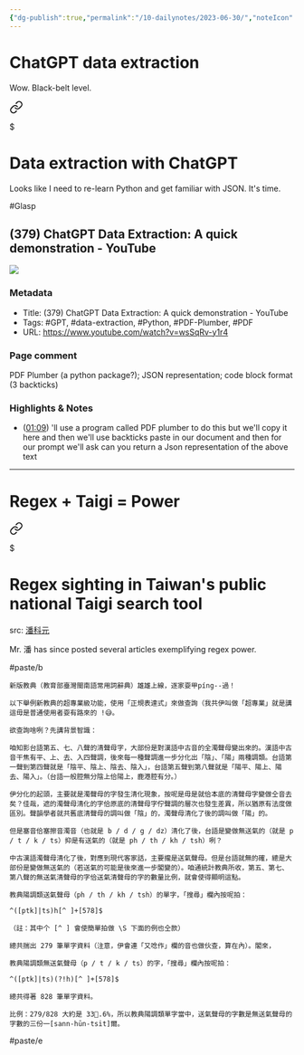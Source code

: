 ```yaml
---
{"dg-publish":true,"permalink":"/10-dailynotes/2023-06-30/","noteIcon":"2","created":"","updated":""}
---
```


# ChatGPT data extraction

Wow. Black-belt level.


<div class="transclusion internal-embed is-loaded"><a class="markdown-embed-link" href="/data-extraction-with-chat-gpt/" aria-label="Open link"><svg xmlns="http://www.w3.org/2000/svg" width="24" height="24" viewBox="0 0 24 24" fill="none" stroke="currentColor" stroke-width="2" stroke-linecap="round" stroke-linejoin="round" class="svg-icon lucide-link"><path d="M10 13a5 5 0 0 0 7.54.54l3-3a5 5 0 0 0-7.07-7.07l-1.72 1.71"></path><path d="M14 11a5 5 0 0 0-7.54-.54l-3 3a5 5 0 0 0 7.07 7.07l1.71-1.71"></path></svg></a><div class="markdown-embed">

$<div class="markdown-embed-title">

# Data extraction with ChatGPT

</div>



Looks like I need to re-learn Python and get familiar with JSON. It's time.

#Glasp 
## (379) ChatGPT Data Extraction: A quick demonstration - YouTube

![](https://www.youtube.com/watch?v=wsSqRv-y1r4)

### Metadata

- Title: (379) ChatGPT Data Extraction: A quick demonstration - YouTube
- Tags: #GPT, #data-extraction, #Python, #PDF-Plumber, #PDF
- URL: https://www.youtube.com/watch?v=wsSqRv-y1r4

### Page comment

PDF Plumber (a python package?); JSON representation; code block format (3 backticks)

### Highlights & Notes

- ([01:09](https://www.youtube.com/watch?v=wsSqRv-y1r4&t=69s)) 'll use a program called PDF plumber to do this but we'll copy it here and then we'll use backticks paste in our document and then for our prompt we'll ask can you return a Json representation of the above text




</div></div>


---
# Regex + Taigi = Power


<div class="transclusion internal-embed is-loaded"><a class="markdown-embed-link" href="/regex-sighting-in-taiwan-s-public-national-taigi-search-tool/" aria-label="Open link"><svg xmlns="http://www.w3.org/2000/svg" width="24" height="24" viewBox="0 0 24 24" fill="none" stroke="currentColor" stroke-width="2" stroke-linecap="round" stroke-linejoin="round" class="svg-icon lucide-link"><path d="M10 13a5 5 0 0 0 7.54.54l3-3a5 5 0 0 0-7.07-7.07l-1.72 1.71"></path><path d="M14 11a5 5 0 0 0-7.54-.54l-3 3a5 5 0 0 0 7.07 7.07l1.71-1.71"></path></svg></a><div class="markdown-embed">

$<div class="markdown-embed-title">

# Regex sighting in Taiwan's public national Taigi search tool

</div>



src: [潘科元](https://www.facebook.com/khoguan/posts/pfbid08LSoFBPVREARCWupSzA4W69s6nMXwmaGFyeV418kyoBHXLtcfeZCC8TaKU6wLUfVl)

Mr. 潘 has since posted several articles exemplifying regex power.

#paste/b 
```
新版教典（教育部臺灣閩南語常用詞辭典）雄雄上線，逐家耍甲píng--過！

以下舉例新教典的超專業級功能，使用「正規表達式」來做查詢（我共伊叫做「超專業」就是講這毋是普通使用者耍有路來的 !😅。

欲查詢啥咧？先講背景智識：

咱知影台語第五、七、八聲的清聲母字，大部份是對漢語中古音的全濁聲母變出來的。漢語中古音干焦有平、上、去、入四聲調，後來每一種聲調進一步分化出「陰」、「陽」兩種調類。台語第一聲到第四聲就是「陰平、陰上、陰去、陰入」，台語第五聲到第八聲就是「陽平、陽上、陽去、陽入」。（台語一般腔無分陰上佮陽上，鹿港腔有分。）

伊分化的起頭，主要就是濁聲母的字發生清化現象，按呢是毋是就佮本底的清聲母字變做仝音去矣？佳哉，遮的濁聲母清化的字佮原底的清聲母字佇聲調的層次也發生差異，所以猶原有法度做區別。聲韻學者就共舊底清聲母的調叫做「陰」的，濁聲母清化了後的調叫做「陽」的。

但是塞音佮塞擦音濁音（也就是 b / d / g / dz）清化了後，台語是變做無送氣的（就是 p / t / k / ts）抑是有送氣的（就是 ph / th / kh / tsh）咧？

中古漢語濁聲母清化了後，對應到現代客家話，主要攏是送氣聲母。但是台語就無的確，總是大部份是變做無送氣的（若送氣的可能是後來進一步閣變的）。咱通統計教典所收，第五、第七、第八聲的無送氣清聲母的字佮送氣清聲母的字的數量比例，就會使得顯明這點。

教典陽調類送氣聲母（ph / th / kh / tsh）的單字，「搜尋」欄內按呢拍：

^([ptk]|ts)h[^ ]+[578]$

（註：其中个 [^ ] 會使簡單拍做 \S 下面的例也仝款）

總共揣出 279 筆單字資料（注意，伊會連「又唸作」欄的音也做伙查，算在內）。閣來，

教典陽調類無送氣聲母（p / t / k / ts）的字，「搜尋」欄內按呢拍：

^([ptk]|ts)(?!h)[^ ]+[578]$

總共得著 828 筆單字資料。

比例：279/828 大約是 33.6%，所以教典陽調類單字當中，送氣聲母的字數是無送氣聲母的字數的三份一[sann-hūn-tsi̍t]爾。
```
#paste/e 

</div></div>
